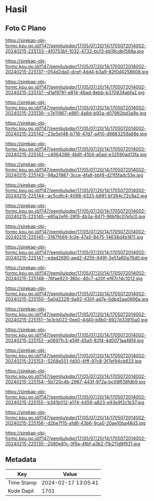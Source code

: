 # Hasil

## Foto C Plano

https://sirekap-obj-formc.kpu.go.id/f147/pemilu/pdpr/17/05/07/20/14/1705072014002-20240215-225133--4f0753bf-1032-4732-bcf3-bb19cdb1568a.jpg

https://sirekap-obj-formc.kpu.go.id/f147/pemilu/pdpr/17/05/07/20/14/1705072014002-20240215-225137--054d2da0-dcef-4dd4-b3a9-82f0d4258608.jpg

https://sirekap-obj-formc.kpu.go.id/f147/pemilu/pdpr/17/05/07/20/14/1705072014002-20240215-225137--d1af9791-e814-46ad-8ebb-b370834abfa2.jpg

https://sirekap-obj-formc.kpu.go.id/f147/pemilu/pdpr/17/05/07/20/14/1705072014002-20240215-225139--c7e11967-e881-4a8d-b92a-d07982bd3a9e.jpg

https://sirekap-obj-formc.kpu.go.id/f147/pemilu/pdpr/17/05/07/20/14/1705072014002-20240215-225142--23e5e148-b716-47d7-a410-d9883259a68e.jpg

https://sirekap-obj-formc.kpu.go.id/f147/pemilu/pdpr/17/05/07/20/14/1705072014002-20240215-225142--c4664286-4b6f-4104-a0ad-e32590ad13fa.jpg

https://sirekap-obj-formc.kpu.go.id/f147/pemilu/pdpr/17/05/07/20/14/1705072014002-20240215-225143--98a21987-3cce-4fa8-bbf8-d21f5fadc53e.jpg

https://sirekap-obj-formc.kpu.go.id/f147/pemilu/pdpr/17/05/07/20/14/1705072014002-20240215-225144--ac5cdfc4-4098-4325-b991-bf364c72c8a2.jpg

https://sirekap-obj-formc.kpu.go.id/f147/pemilu/pdpr/17/05/07/20/14/1705072014002-20240215-225145--e85a2ef6-28f9-4b3a-8471-96bf8c07e5c0.jpg

https://sirekap-obj-formc.kpu.go.id/f147/pemilu/pdpr/17/05/07/20/14/1705072014002-20240215-225145--3187f669-fc0e-47a5-8475-14638d4b1811.jpg

https://sirekap-obj-formc.kpu.go.id/f147/pemilu/pdpr/17/05/07/20/14/1705072014002-20240215-225147--edad2690-aed2-4255-849f-3e51a60a76d0.jpg

https://sirekap-obj-formc.kpu.go.id/f147/pemilu/pdpr/17/05/07/20/14/1705072014002-20240215-225148--76fae923-36bc-46c7-a20f-ef67c14c1012.jpg

https://sirekap-obj-formc.kpu.go.id/f147/pemilu/pdpr/17/05/07/20/14/1705072014002-20240215-225150--5a0d2229-9a92-430f-ad7e-0dbd2aa0666a.jpg

https://sirekap-obj-formc.kpu.go.id/f147/pemilu/pdpr/17/05/07/20/14/1705072014002-20240215-225151--1e3cb022-0ee0-4d40-b8b0-6927d33915a0.jpg

https://sirekap-obj-formc.kpu.go.id/f147/pemilu/pdpr/17/05/07/20/14/1705072014002-20240215-225152--a0697fc3-e58f-45a5-82f4-4d0071aa48f4.jpg

https://sirekap-obj-formc.kpu.go.id/f147/pemilu/pdpr/17/05/07/20/14/1705072014002-20240215-225153--5268e551-fd00-4fff-97c8-3f7ef94cb623.jpg

https://sirekap-obj-formc.kpu.go.id/f147/pemilu/pdpr/17/05/07/20/14/1705072014002-20240215-225154--5b720c4b-2967-443f-972a-bc08ff38fdb9.jpg

https://sirekap-obj-formc.kpu.go.id/f147/pemilu/pdpr/17/05/07/20/14/1705072014002-20240215-225155--b341b012-e174-4459-a823-e93e9f2c1b37.jpg

https://sirekap-obj-formc.kpu.go.id/f147/pemilu/pdpr/17/05/07/20/14/1705072014002-20240215-225156--d2be7f15-a1d6-43b6-9ca0-20ae10ba48d3.jpg

https://sirekap-obj-formc.kpu.go.id/f147/pemilu/pdpr/17/05/07/20/14/1705072014002-20240215-225135--2080e81c-3f9a-4fbf-a3b2-f1b211d9f931.jpg


## Metadata

| Key        | Value               |
| ---------- | ------------------- |
| Time Stamp | 2024-02-17 13:05:41 |
| Kode Dapil | 1701                |



